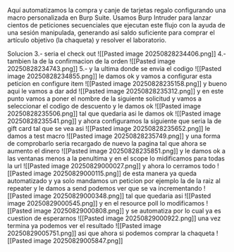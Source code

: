 Aquí automatizamos la compra y canje de tarjetas regalo configurando una macro personalizada en Burp Suite. Usamos Burp Intruder para lanzar cientos de peticiones secuenciales que ejecutan este flujo con la ayuda de una sesión manipulada, generando así saldo suficiente para comprar el artículo objetivo (la chaqueta) y resolver el laboratorio.

Solucion
3.- seria el check out
![[Pasted image 20250828234406.png]]
4.- tambien la de la confirmacion de la orden
![[Pasted image 20250828234743.png]]
5.- y la ultima donde se envia el codigo
![[Pasted image 20250828234855.png]]
le damos ok
y vamos a configurar esta peticion en configure item
![[Pasted image 20250828235158.png]]
y bueno aqui le vamos a dar add
![[Pasted image 20250828235312.png]]
y en este punto vamos a poner el nombre de la siguiente solicitud y vamos a seleccionar el codigo de descuento y le damos ok
![[Pasted image 20250828235506.png]]
tal que quedaria asi le damos ok
![[Pasted image 20250828235541.png]]
y ahora configuramos la siguiente que seria la de gift card tal que se vea asi
![[Pasted image 20250828235652.png]]
le damos a test macro
![[Pasted image 20250828235749.png]]
y una forma de comprobarlo seria recargado de nuevo la pagina
tal que ahora 
se aumento el dinero
![[Pasted image 20250828235851.png]]
y le damos ok a las ventanas menos a la penultima y en el scope lo midificamos para todas la url
![[Pasted image 20250829000027.png]]
y ahora lo cerramos todo
![[Pasted image 20250829000115.png]]
de esta manera ya queda automatizado 
y ya solo mandamos un peticion por ejemplo la de la raiz al repeater y le damos a send podemos ver que se va incrementando
![[Pasted image 20250829000348.png]]
tal que quedaria asi
![[Pasted image 20250829000545.png]]
y en el resource poll lo modificamos
![[Pasted image 20250829000808.png]]
y se automatiza por lo cual ya es cuestion de esperarnos
![[Pasted image 20250829000922.png]]
una vez termina ya 
podemos ver el resultado
![[Pasted image 20250829005751.png]]
asi que ahora si podemos comprar la chaqueta
![[Pasted image 20250829005847.png]]

